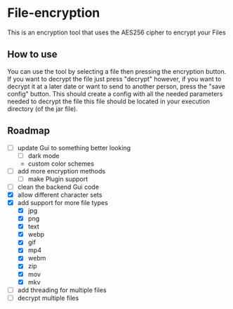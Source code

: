 # File-encryption
This is an encryption tool that uses the AES256 cipher to encrypt your Files

## How to use
You can use the tool by selecting  a file then pressing the encryption button. If you want to decrypt the file just press "decrypt" however, if you want to decrypt it at a later date or want to send to another person, press the "save config" button. This should create a config with all the needed parameters needed to decrypt the file this file should be located in your execution directory (of the jar file).


## Roadmap

- [ ] update Gui to something better looking
  - [ ] dark mode
  - custom color schemes
- [ ] add more encryption methods
  - [ ]  make Plugin support
- [ ] clean the backend Gui code 
- [X] allow different character sets
- [X] add support for more file types
    - [X] jpg
    - [X] png
    - [x] text
    - [X] webp
    - [X] gif
    - [X] mp4
    - [X] webm
    - [X] zip
    - [X] mov
    - [X] mkv
- [ ] add threading for multiple files
- [ ] decrypt multiple files